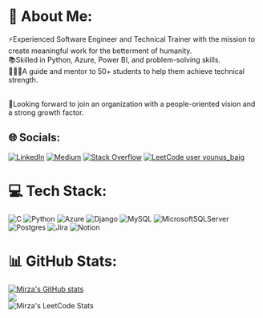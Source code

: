 # 💫 About Me:
⚡️Experienced Software Engineer and Technical Trainer with the mission to create meaningful work for the betterment of humanity. 
<br>📚Skilled in Python, Azure, Power BI, and problem-solving skills.
<br>👨🏻‍🏫A guide and mentor to 50+ students to help them achieve technical strength.

<br>💼Looking forward to join an organization with a people-oriented vision and a strong growth factor.


## 🌐 Socials:
 [![LinkedIn](https://img.shields.io/badge/LinkedIn-%230077B5.svg?logo=linkedin&logoColor=white)](https://linkedin.com/in/mirzayounusbaig) [![Medium](https://img.shields.io/badge/Medium-12100E?logo=medium&logoColor=white)](https://medium.com/@mirzayounus40) [![Stack Overflow](https://img.shields.io/badge/-Stackoverflow-FE7A16?logo=stack-overflow&logoColor=white)](https://stackoverflow.com/users/8683891) 
[![LeetCode user younus_baig](https://img.shields.io/badge/dynamic/json?style=plastic&labelColor=black&color=%23ffa116&label=Solved&query=solvedOverTotal&url=https%3A%2F%2Fleetcode-badge.vercel.app%2Fapi%2Fusers%2Fyounus_baig&logo=leetcode&logoColor=yellow)](https://leetcode.com/younus_baig/)
# 💻 Tech Stack:
![C](https://img.shields.io/badge/c-%2300599C.svg?style=for-the-badge&logo=c&logoColor=white) ![Python](https://img.shields.io/badge/python-3670A0?style=for-the-badge&logo=python&logoColor=ffdd54) ![Azure](https://img.shields.io/badge/azure-%230072C6.svg?style=for-the-badge&logo=azure-devops&logoColor=white) ![Django](https://img.shields.io/badge/django-%23092E20.svg?style=for-the-badge&logo=django&logoColor=white) ![MySQL](https://img.shields.io/badge/mysql-%2300f.svg?style=for-the-badge&logo=mysql&logoColor=white) ![MicrosoftSQLServer](https://img.shields.io/badge/Microsoft%20SQL%20Sever-CC2927?style=for-the-badge&logo=microsoft%20sql%20server&logoColor=white) ![Postgres](https://img.shields.io/badge/postgres-%23316192.svg?style=for-the-badge&logo=postgresql&logoColor=white) ![Jira](https://img.shields.io/badge/jira-%230A0FFF.svg?style=for-the-badge&logo=jira&logoColor=white) ![Notion](https://img.shields.io/badge/Notion-%23000000.svg?style=for-the-badge&logo=notion&logoColor=white)
# 📊 GitHub Stats:
[![Mirza's GitHub stats](https://github-readme-stats.vercel.app/api?username=Mirza-Younus-Baig)](https://github.com/Mirza-Younus-Baig/github-readme-stats)<br/>
![](https://github-readme-streak-stats.herokuapp.com/?user=Mirza-Younus-Baig&theme=dark&hide_border=false)<br/>
![Mirza's LeetCode Stats](https://leetcode-stats.vercel.app/api?username=younus_baig&theme=Dark)
